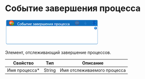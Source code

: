 # Событие завершения процесса

![](../../../../resources/activities/basic/desktop/events/image-163.png)



Элемент, отслеживающий завершение процессов.

| Свойство       | Тип    | Описание                    |
| -------------- | ------ | --------------------------- |
| Имя процесса\* | String | Имя отслеживаемого процесса |

